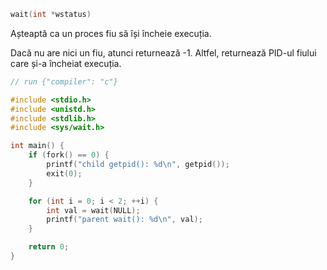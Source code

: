 ```c
wait(int *wstatus)
```

Așteaptă ca un proces fiu să își încheie execuția.

Dacă nu are nici un fiu, atunci returnează -1.
Altfel, returnează PID-ul fiului care și-a încheiat execuția.

```c
// run {"compiler": "c"}

#include <stdio.h>
#include <unistd.h>
#include <stdlib.h>
#include <sys/wait.h>

int main() {
	if (fork() == 0) {
		printf("child getpid(): %d\n", getpid());
		exit(0);
	}

	for (int i = 0; i < 2; ++i) {
		int val = wait(NULL);
		printf("parent wait(): %d\n", val);
	}

	return 0;
}
```